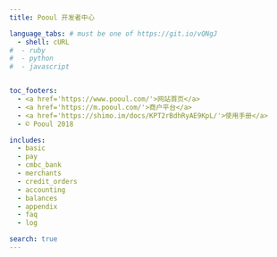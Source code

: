 ```yaml
---
title: Pooul 开发者中心

language_tabs: # must be one of https://git.io/vQNgJ
  - shell: cURL
#  - ruby
#  - python
#  - javascript


toc_footers:
  - <a href='https://www.pooul.com/'>网站首页</a>
  - <a href='https://m.pooul.com/'>商户平台</a>
  - <a href='https://shimo.im/docs/KPT2rBdhRyAE9KpL/'>使用手册</a>
  - © Pooul 2018

includes:
  - basic
  - pay
  - cmbc_bank
  - merchants
  - credit_orders
  - accounting
  - balances
  - appendix
  - faq
  - log

search: true
---
```











